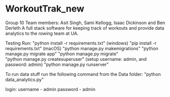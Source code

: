 # WorkoutTrak_new

Group 10
Team members: Asit Singh, Sami Kellogg, Isaac Dickinson and Ben Derleth
A full stack software for keeping track of workouts and provide data analytics to the rowing team at UA.




Testing Run:
"python install -r requirements.txt" (windows)
"pip install -r requirements.txt" (macOS)
"python manage.py makemigrations"
"python manage.py migrate app"
"python manage.py migrate"  
"python manage.py createsuperuser" (setup username: admin, and password: admin)
"python manage.py runserver"  

To run data stuff run the following command from the Data folder:
"python data_analytics.py"

login:
username - admin
password - admin

